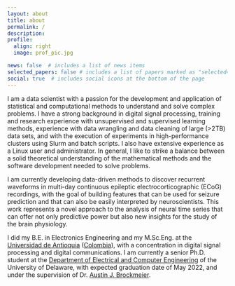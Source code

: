 ```yaml
---
layout: about
title: about
permalink: /
description: 
profile:
  align: right
  image: prof_pic.jpg

news: false  # includes a list of news items
selected_papers: false # includes a list of papers marked as "selected={true}"
social: true  # includes social icons at the bottom of the page
---
```


I am a data scientist with a passion for the development and application of statistical and computational methods to understand and solve complex problems. I have a strong background in digital signal processing, training and research experience with unsupervised and supervised learning methods, experience with data wrangling and data cleaning of large (>2TB) data sets, and with the execution of experiments in high-performance clusters using Slurm and batch scripts. I also have extensive experience as a Linux user and administrator. In general, I like to strike a balance between a solid theoretical understanding of the mathematical methods and the software development needed to solve problems.

I am currently developing data-driven methods to discover recurrent
waveforms in multi-day continuous epileptic electrocorticographic (ECoG)
recordings, with the goal of building features that can be used for seizure prediction and that can also be easily interpreted by neuroscientists. This work represents a novel approach to the analysis of neural time series that can offer not only predictive power but also new insights for the study of the brain physiology.

<!--- I am interested in the development and application of unsupervised and interpretable machine learning methods to neuroimaging data, with the goal of extracting physiologically meaningful patterns that can help neuroscientists advance our understanding of the brain. -->

I did my B.E. in Electronics Engineering and my M.Sc.Eng. at the [Universidad de
Antioquia][UDEA] ([Colombia][COL]), with a concentration in digital signal
processing and digital communications. I am currently a senior Ph.D. student at
the [Department of Electrical and Computer Engineering][ECE] of the University
of Delaware, with expected graduation date of May 2022, and under the supervision of Dr. [Austin J.  Brockmeier][AJB].

[ECE]:http://www.ece.udel.edu/
[AJB]: https://www.eecis.udel.edu/~ajbrock/
[UDEA]: http://udea.edu.co/
[COL]: https://www.cnn.com/2015/12/15/americas/colombia-not-columbia/index.html
